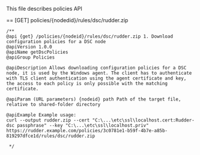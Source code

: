 This file describes policies API

== [GET] policies/{nodedid}/rules/dsc/rudder.zip

    /**
    @api {get} /policies/{nodeid}/rules/dsc/rudder.zip 1. Download configuration policies for a DSC node
    @apiVersion 1.0.0
    @apiName getDscPolicies
    @apiGroup Policies
    
    @apiDescription Allows downloading configuration policies for a DSC node, it is used by the Windows agent. The client has to authenticate with TLS client authentication using the agent certificate and key, the access to each policy is only possible with the matching certificate.

    @apiParam (URL parameters) {nodeid} path Path of the target file, relative to shared-folder directory

    @apiExample Example usage:
    curl --output rudder.zip --cert "C:\...\etc\ssl\localhost.cert:Rudder-dsc passphrase" --key "C:\...\etc\ssl\localhost.priv" https://rudder.example.com/policies/3c0781e1-b59f-4b7e-a85b-819297dfce1d/rules/dsc/rudder.zip

     */

